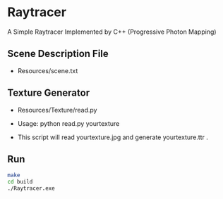 # Raytracer
A Simple Raytracer Implemented by C++ (Progressive Photon Mapping)

## Scene Description File

- Resources/scene.txt

## Texture Generator

- Resources/Texture/read.py

- Usage: python read.py yourtexture

- This script will read yourtexture.jpg and generate yourtexture.ttr .

## Run

```bash
make
cd build
./Raytracer.exe
```

